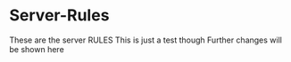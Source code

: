 # Server-Rules

These are the server RULES
This is just a test though
Further changes will be shown here
